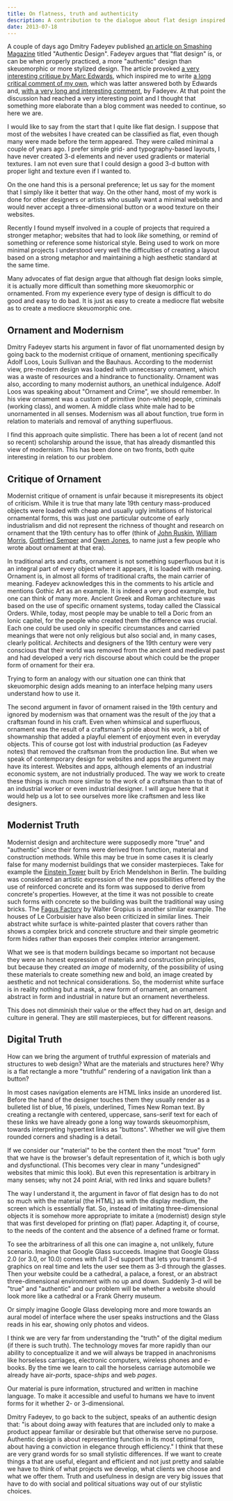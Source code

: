 ```yaml
---
title: On flatness, truth and authenticity
description: A contribution to the dialogue about flat design inspired by an article on Smashing Magazine.
date: 2013-07-18
---
```


A couple of days ago Dmitry Fadeyev published [an article on Smashing Magazine](http://www.smashingmagazine.com/2013/07/16/authentic-design/ "Auhentic Design by Dmitry Fadeyev") titled "Authentic Design". Fadeyev argues that "flat design" is, or can be when properly practiced, a more "authentic" design than skeuomorphic or more stylized design. The article provoked [a very interesting critique by Marc Edwards](http://www.smashingmagazine.com/2013/07/16/authentic-design/#comment-2727869 "Marc Edwards"), which inspired me to write [a long critical comment of my own](http://www.smashingmagazine.com/2013/07/16/authentic-design/#comment-2728242 "My comment"), which was latter answered both by Edwards and, [with a very long and interesting comment](http://www.smashingmagazine.com/2013/07/16/authentic-design/#comment-2728480 "Dmitry Fadeyev comment"), by Fadeyev. At that point the discussion had reached a very interesting point and I thought that something more elaborate than a blog comment was needed to continue, so here we are.

I would like to say from the start that I quite like flat design. I suppose that most of the websites I have created can be classified as flat, even though many were made before the term appeared. They were called minimal a couple of years ago. I prefer simple grid- and typography-based layouts, I have never created 3-d elements and never used gradients or material textures. I am not even sure that I could design a good 3-d button with proper light and texture even if I wanted to.

On the one hand this is a personal preference; let us say for the moment that I simply like it better that way. On the other hand, most of my work is done for other designers or artists who usually want a minimal website and would never accept a three-dimensional button or a wood texture on their websites.

Recently I found myself involved in a couple of projects that required a stronger metaphor; websites that had to look *like* something, or remind of something or reference some historical style. Being used to work on more minimal projects I understood very well the difficulties of creating a layout based on a strong metaphor and maintaining a high aesthetic standard at the same time.

Many advocates of flat design argue that although flat design looks simple, it is actually more difficult than something more skeuomorphic or ornamented. From my experience every type of design is difficult to do good and easy to do bad. It is just as easy to create a mediocre flat website as to create a mediocre skeuomorphic  one.

## Ornament and Modernism

Dmitry Fadeyev starts his argument in favor of flat unornamented design by going back to the modernist critique of ornament, mentioning specifically Adolf Loos, Louis Sullivan and the Bauhaus. According to the modernist view, pre-modern design was loaded with unnecessary ornament, which was a waste of resources and a hindrance to functionality. Ornament was also, according to many modernist authors, an unethical indulgence. Adolf Loos was speaking about "Ornament and Crime", we should remember. In his view ornament was a custom of primitive (non-white) people, criminals (working class), and women. A middle class white male had to be unornamented in all senses. Modernism was all about function, true form in relation to materials and removal of anything superfluous.

I find this approach quite simplistic. There has been a lot of recent (and not so recent) scholarship around the issue, that has already dismantled this view of modernism. This has been done on two fronts, both quite interesting in relation to our problem.

## Critique of Ornament

Modernist critique of ornament is unfair because it misrepresents its object of criticism. While it is true that many late 19th century mass-produced objects were loaded with cheap and usually ugly imitations of historical ornamental forms, this was just one particular outcome of early industrialism and did not represent the richness of thought and research on ornament that the 19th century has to offer (think of [John Ruskin](http://en.wikipedia.org/wiki/John_Ruskin "John Ruskin - Wikipedia"), [William Morris](http://en.wikipedia.org/wiki/William_Morris "William Morris - Wikipedia"), [Gottfried Semper](http://en.wikipedia.org/wiki/Gottfried_Semper "Gottfried Semper - Wikipedia") and [Owen Jones](http://en.wikipedia.org/wiki/Owen_Jones_%28architect%29 "Owen Jones - Wikipedia"), to name just a few people who wrote about ornament at that era).

In traditional arts and crafts, ornament is not something superfluous but it is an integral part of every object where it appears, it is loaded with meaning. Ornament is, in almost all forms of traditional crafts, the main carrier of meaning. Fadeyev acknowledges this in the comments to his article and mentions Gothic Art as an example. It is indeed a very good example, but one can think of many more. Ancient Greek and Roman architecture was based on the use of specific ornament systems, today called the Classical Orders. While, today, most people may be unable to  tell a Doric from an Ionic capitel, for the people who created them the difference was crucial. Each one could be used only in specific circumstances and carried meanings that were not only religious but also social and, in many cases, clearly political. Architects and designers of the 19th century were very conscious that their world was removed from the ancient and medieval past and had developed a very rich discourse about which could be the proper form of ornament for their era.

Trying to form an analogy with our situation one can think that skeuomorphic design adds meaning to an interface helping many users understand how to use it.

The second argument in favor of ornament raised in the 19th century and ignored by modernism was that ornament was the result of the joy that a craftsman found in his craft. Even when whimsical and superfluous, ornament was the result of a craftsman's pride about his work, a bit of showmanship that added a playful element of enjoyment even in everyday objects. This of course got lost with industrial production (as Fadeyev notes) that removed the craftsman from the production line. But when we speak of contemporary design for websites and apps the argument may have its interest. Websites and apps, although elements of an industrial economic system, are not industrially produced. The way we work to create these things is much more similar to the work of a craftsman than to that of an industrial worker or even industrial designer. I will argue here that it would help us a lot to see ourselves more like craftsmen and less like designers.

## Modernist Truth

Modernist design and architecture were supposedly more "true" and "authentic" since their forms were derived from function, material and construction methods. While this may be true in some cases it is clearly false for many modernist buildings that we consider masterpieces. Take for example the [Einstein Tower](http://en.wikipedia.org/wiki/Einstein_Tower "Einstein Tower - Wikipedia") built by Erich Mendelshon in Berlin. The building was considered an artistic expression of the new possibilities offered by the use of reinforced concrete and its form was supposed to derive from concrete's properties. However, at the time it was not possible to create such forms with concrete so the building was built the traditional way using bricks. The [Fagus Factory](http://en.wikipedia.org/wiki/Fagus_Factory "Fagus Factory - Wikipedia") by Walter Gropius is another similar example. The houses of Le Corbuisier have also been criticized in similar lines. Their abstract white surface is white-painted plaster that covers rather than shows a complex brick and concrete structure and their simple geometric form hides rather than exposes their complex interior arrangement.

What we see is that modern buildings became so important not because they were an honest expression of materials and construction principles, but because they created *an image* of modernity, of the possibility of using these materials to create something new and bold, an image created by aesthetic and not technical considerations. So, the modernist white surface is in reality nothing but a mask, a new form of ornament, an ornament abstract in form and industrial in nature but an ornament nevertheless.

This does not dimminish their value or the effect they had on art, design and culture in general. They are still masterpieces, but for different reasons.

## Digital Truth

How can we bring the argument of truthful expression of materials and structures to web design? What are the materials and structures here? Why is a flat rectangle a more "truthful" rendering of a navigation link than a button?

In most cases navigation elements are HTML links inside an unordered list. Before the hand of the designer touches them they usually render as a bulleted list of blue, 16 pixels, underlined, Times New Roman text. By creating a rectangle with centered, uppercase, sans-serif text for each of these links we have already gone a long way towards skeuomorphism, towards interpreting hypertext links as "buttons". Whether we will give them rounded corners and shading is a detail.

If we consider our "material" to be the content then the most "true" form that we have is the browser's default representation of it, which is both ugly and dysfunctional. (This becomes very clear in many "undesigned" websites that mimic this look). But even this representation is arbitrary in many senses; why not 24 point Arial, with red links and square bullets?

The way I understand it, the argument in favor of flat design has to do not so much with the material (the HTML) as with the display medium, the screen which is essentially flat. So, instead of imitating three-dimensional objects it is somehow more appropriate to imitate a (modernist) design style that was first developed for printing on (flat) paper. Adapting it, of course, to the needs of the content and the absence of a defined frame or format.

To see the arbitrariness of all this one can imagine a, not unlikely, future scenario. Imagine that Google Glass succeeds. Imagine that Google Glass 2.0 (or 3.0, or 10.0) comes with full 3-d support that lets you transmit 3-d graphics on real time and lets the user see them as 3-d through the glasses. Then your website could be a cathedral, a palace, a forest, or an abstract three-dimensional environment with no up and down. Suddenly 3-d will be "true" and "authentic" and our problem will be whether a website should look more like a cathedral or a Frank Gherry museum.

Or simply imagine Google Glass developing more and more towards an aural model of interface where the user speaks instructions and the Glass reads in his ear, showing only photos and videos.

I think we are very far from understanding the "truth"  of the digital medium (if there is such truth). The technology moves far more rapidly than our ability to conceptualize it and we will always be trapped in anachronisms like horseless carriages, electronic computers, wireless phones and e-books. By the time we learn to call the horseless carriage automobile we already have air-*ports*, space-*ships* and web *pages*.

Our material is pure information, structured and written in machine language. To make it accessible and useful to humans we have to invent forms for it whether 2- or 3-dimensional.

Dmitry Fadeyev, to go back to the subject, speaks of an authentic design that: "is about doing away with features that are included only to make a product appear familiar or desirable but that otherwise serve no purpose. Authentic design is about representing function in its most optimal form, about having a conviction in elegance through efficiency." I think that these are very grand words for so small stylistic differences. If we want to create things a that are useful, elegant and efficient and not just pretty and salable we have to think of what projects we develop, what clients we choose and what we offer them. Truth and usefulness in design are very big issues that have to do with social and political situations way out of our stylistic choices.
